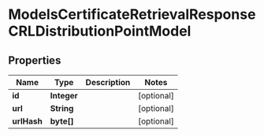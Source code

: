 

# ModelsCertificateRetrievalResponseCRLDistributionPointModel


## Properties

| Name | Type | Description | Notes |
|------------ | ------------- | ------------- | -------------|
|**id** | **Integer** |  |  [optional] |
|**url** | **String** |  |  [optional] |
|**urlHash** | **byte[]** |  |  [optional] |



